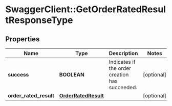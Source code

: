 # SwaggerClient::GetOrderRatedResultResponseType

## Properties
Name | Type | Description | Notes
------------ | ------------- | ------------- | -------------
**success** | **BOOLEAN** | Indicates if the order creation has succeeded. | [optional] 
**order_rated_result** | [**OrderRatedResult**](OrderRatedResult.md) |  | [optional] 


